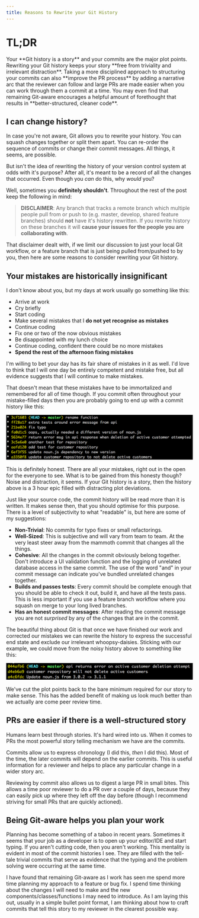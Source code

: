 ```yaml
---
title: Reasons to Rewrite your Git History
---
```


# TL;DR

<div class="tldr">
Your **Git history is a story** and your commits are the major plot points. Rewriting your Git history keeps your story **free from triviality and irrelevant distraction**. Taking a more disciplined approach to structuring your commits can also **improve the PR process** by adding a narrative arc that the reviewer can follow and large PRs are made easier when you can work through them a commit at a time. You may even find that remaining Git-aware encourages a helpful amount of forethought that results in **better-structured, cleaner code**.
</div>

## I can change history?

In case you're not aware, Git allows you to rewrite your history. You can squash changes together or split them apart. You can re-order the sequence of commits or change their commit messages. All things, it seems, are possible.

But isn't the idea of rewriting the history of your version control system at odds with it's purpose? After all, it's meant to be a record of all the changes that occurred. Even though you _can_ do this, why _would_ you?

Well, sometimes you **definitely shouldn't**. Throughout the rest of the post keep the following in mind:

> **DISCLAIMER**: Any branch that tracks a remote branch which multiple people pull from or push to (e.g. master, develop, shared feature branches) should **not** have it's history rewritten. If you rewrite history on these branches it will **cause your issues for the people you are collaborating with**.

That disclaimer dealt with, if we limit our discussion to just your local Git workflow, or a feature branch that is just being pulled from/pushed to by you, then here are some reasons to consider rewriting your Git history.

## Your mistakes are historically insignificant

I don't know about you, but my days at work usually go something like this:

* Arrive at work
* Cry briefly
* Start coding
* Make several mistakes that I **do not yet recognise as mistakes**
* Continue coding
* Fix one or two of the now obvious mistakes
* Be disappointed with my lunch choice
* Continue coding, confident there could be no more mistakes
* **Spend the rest of the afternoon fixing mistakes**

I'm willing to bet your day has its fair share of mistakes in it as well. I'd love to think that I will one day be entirely competent and mistake free, but all evidence suggests that I will continue to make mistakes.

That doesn't mean that these mistakes have to be immortalized and remembered for all of time though. If you commit often throughout your mistake-filled days then you are probably going to end up with a commit history like this:

![A noisy git history](../images/2018-02-01-why-rewrite-history/1-resized.png)

This is definitely honest. There are all your mistakes, right out in the open for the everyone to see. What is to be gained from this honesty though? Noise and distraction, it seems. If your Git history is a story, then the history above is a 3 hour epic filled with distracting plot deviations.

Just like your source code, the commit history will be read more than it is written. It makes sense then, that you should optimise for this purpose. There is a level of subjectivity to what "readable" is, but here are some of my suggestions:

* **Non-Trivial**: No commits for typo fixes or small refactorings.
* **Well-Sized**: This is subjective and will vary from team to team. At the very least steer away from the mammoth commit that changes all the things.
* **Cohesive**: All the changes in the commit obviously belong together. Don't introduce a UI validation function and the logging of unrelated database access in the same commit. The use of the word "and" in your commit message can indicate you've bundled unrelated changes together.
* **Builds and passes tests**: Every commit should be complete enough that you should be able to check it out, build it, and have all the tests pass. This is less important if you use a feature branch workflow where you squash on merge to your long lived branches.
* **Has an honest commit messages**: After reading the commit message you are not _surprised_ by any of the changes that are in the commit.

The beautiful thing about Git is that once we have finished our work and corrected our mistakes we can rewrite the history to express the successful end state and exclude our irrelevant whoopsy-daisies. Sticking with our example, we could move from the noisy history above to something like this:

![A concise Git history](../images/2018-02-01-why-rewrite-history/2-resized.png)

We've cut the plot points back to the bare minimum required for our story to make sense. This has the added benefit of making us look much better than we actually are come peer review time.

## PRs are easier if there is a well-structured story

Humans learn best through stories. It's hard wired into us. When it comes to PRs the most powerful story telling mechanism we have are the commits.

Commits allow us to express chronology (I did this, _then_ I did this). Most of the time, the later commits will depend on the earlier commits. This is useful information for a reviewer and helps to place any particular change in a wider story arc.

Reviewing by commit also allows us to digest a large PR in small bites. This allows a time poor reviewer to do a PR over a couple of days, because they can easily pick up where they left off the day before (though I recommend striving for small PRs that are quickly actioned).

## Being Git-aware helps you plan your work

Planning has become something of a taboo in recent years. Sometimes it seems that your job as a developer is to open up your editor/IDE and start typing. If you aren't cutting code, then you aren't working. This mentality is evident in most of the commit histories I see. They are filled with the tell-tale trivial commits that serve as evidence that the typing and the problem solving were occurring at the same time.

I have found that remaining Git-aware as I work has seen me spend more time planning my approach to a feature or bug fix. I spend time thinking about the changes I will need to make and the new components/classes/functions I may need to introduce. As I am laying this out, usually in a simple bullet point format, I am thinking about how to craft commits that tell this story to my reviewer in the clearest possible way.


